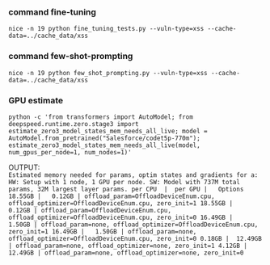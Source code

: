 ### command fine-tuning
`nice -n 19 python fine_tuning_tests.py --vuln-type=xss --cache-data=../cache_data/xss`

### command few-shot-prompting
`nice -n 19 python few_shot_prompting.py --vuln-type=xss --cache-data=../cache_data/xss`

### GPU estimate
`python -c 'from transformers import AutoModel;
from deepspeed.runtime.zero.stage3 import estimate_zero3_model_states_mem_needs_all_live;
model = AutoModel.from_pretrained("Salesforce/codet5p-770m");
estimate_zero3_model_states_mem_needs_all_live(model, num_gpus_per_node=1, num_nodes=1)'`   

OUTPUT:   
`Estimated memory needed for params, optim states and gradients for a:
HW: Setup with 1 node, 1 GPU per node.
SW: Model with 737M total params, 32M largest layer params.
  per CPU  |  per GPU |   Options
   18.55GB |   0.12GB | offload_param=OffloadDeviceEnum.cpu, offload_optimizer=OffloadDeviceEnum.cpu, zero_init=1
   18.55GB |   0.12GB | offload_param=OffloadDeviceEnum.cpu, offload_optimizer=OffloadDeviceEnum.cpu, zero_init=0
   16.49GB |   1.50GB | offload_param=none, offload_optimizer=OffloadDeviceEnum.cpu, zero_init=1
   16.49GB |   1.50GB | offload_param=none, offload_optimizer=OffloadDeviceEnum.cpu, zero_init=0
    0.18GB |  12.49GB | offload_param=none, offload_optimizer=none, zero_init=1
    4.12GB |  12.49GB | offload_param=none, offload_optimizer=none, zero_init=0`